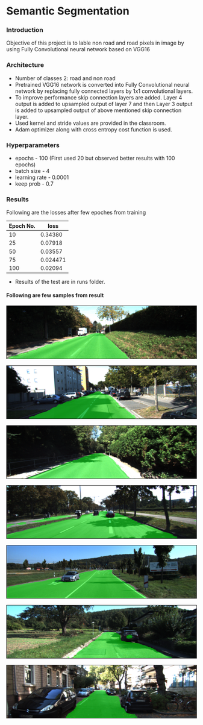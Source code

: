 # Semantic Segmentation
### Introduction
Objective of this project is to lable non road and road pixels in image by using Fully Convolutional neural network based on VGG16

### Architecture
- Number of classes 2: road and non road
- Pretrained VGG16 network is converted into Fully Convolutional neural network by replacing fully connected layers by 1x1 convolutional layers.
- To improve performance skip connection layers are added. Layer 4 output is added to upsampled output of layer 7 and then Layer 3 output is added to upsampled output of above mentioned skip connection layer.
- Used kernel and stride values are provided in the classroom.
- Adam optimizer along with cross entropy cost function is used.

### Hyperparameters
- epochs - 100 (First used 20 but observed better results with 100 epochs)
- batch size - 4 
- learning rate - 0.0001
- keep prob - 0.7

### Results

Following are the losses after few epoches from training

| Epoch No. | loss |
| --- | --- |
| 10 | 0.34380 |
| 25 | 0.07918 |
| 50 | 0.03557 |
| 75 | 0.024471 |
| 100 | 0.02094 |

- Results of the test are in runs folder.
#### Following are few samples from result
 <p align="center"><img src="runs/1529063845.1044462/um_000021.png" alt="IMAGE ALT TEXT HERE"  border="1" /></p>
 <p align="center"><img src="runs/1529063845.1044462/um_000062.png" alt="IMAGE ALT TEXT HERE"  border="1" /></p>
 <p align="center"><img src="runs/1529063845.1044462/um_000094.png" alt="IMAGE ALT TEXT HERE"  border="1" /></p>
 <p align="center"><img src="runs/1529063845.1044462/umm_000025.png" alt="IMAGE ALT TEXT HERE"  border="1" /></p>
 <p align="center"><img src="runs/1529063845.1044462/umm_000077.png" alt="IMAGE ALT TEXT HERE"  border="1" /></p>
 <p align="center"><img src="runs/1529063845.1044462/uu_000040.png" alt="IMAGE ALT TEXT HERE"  border="1" /></p>
 <p align="center"><img src="runs/1529063845.1044462/uu_000099.png" alt="IMAGE ALT TEXT HERE"  border="1" /></p>